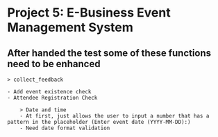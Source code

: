 # Project 5: E-Business Event Management System

## After handed the test some of these functions need to be enhanced
	> collect_feedback

 	- Add event existence check
  	- Attendee Registration Check
   	
    	> Date and time 
     	- At first, just allows the user to input a number that has a pattern in the placeholder (Enter event date (YYYY-MM-DD):)
      	- Need date format validation

       
